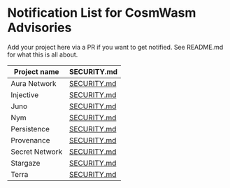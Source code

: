 # Notification List for CosmWasm Advisories

Add your project here via a PR if you want to get notified.
See README.md for what this is all about.

| Project name   | SECURITY.md                                                                                      |
|----------------|--------------------------------------------------------------------------------------------------|
| Aura Network   | [SECURITY.md](https://github.com/aura-nw/aura/blob/main/SECURITY.md)                     |
| Injective      | [SECURITY.md](https://github.com/InjectiveLabs/injective-chain-releases/blob/master/SECURITY.md) |
| Juno           | [SECURITY.md](https://github.com/CosmosContracts/juno/blob/main/SECURITY.md)                     |
| Nym            | [SECURITY.md](https://github.com/nymtech/nym/blob/develop/SECURITY.md)                           |
| Persistence    | [SECURITY.md](https://github.com/persistenceOne/persistenceCore/blob/master/SECURITY.md)         |
| Provenance     | [SECURITY.md](https://github.com/provenance-io/provenance/blob/main/SECURITY.md)                 |
| Secret Network | [SECURITY.md](https://github.com/scrtlabs/SecretNetwork/blob/master/SECURITY.md)                 |
| Stargaze       | [SECURITY.md](https://github.com/public-awesome/stargaze/blob/main/SECURITY.md)                  |
| Terra          | [SECURITY.md](https://github.com/terra-money/core/blob/main/SECURITY.md)                         |

